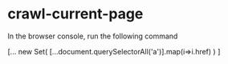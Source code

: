 # crawl-current-page

In the browser console, run the following command

[... new Set( [...document.querySelectorAll('a')].map(i=>i.href) ) ]
